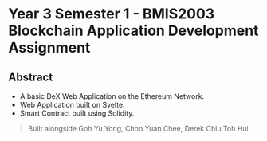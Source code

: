 # Year 3 Semester 1 - BMIS2003 Blockchain Application Development Assignment

## Abstract
- A basic DeX Web Application on the Ethereum Network. 
- Web Application built on Svelte. 
- Smart Contract built using Solidity.

> Built alongside Goh Yu Yong, Choo Yuan Chee, Derek Chiu Toh Hui

